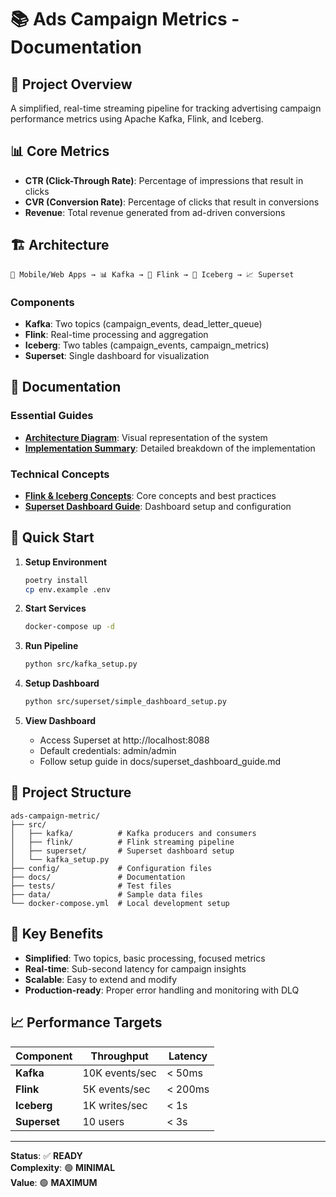 # 📚 Ads Campaign Metrics - Documentation

## 🎯 **Project Overview**

A simplified, real-time streaming pipeline for tracking advertising campaign performance metrics using Apache Kafka, Flink, and Iceberg.

## 📊 **Core Metrics**

- **CTR (Click-Through Rate)**: Percentage of impressions that result in clicks
- **CVR (Conversion Rate)**: Percentage of clicks that result in conversions  
- **Revenue**: Total revenue generated from ad-driven conversions

## 🏗️ **Architecture**

```
📱 Mobile/Web Apps → 📊 Kafka → 🔄 Flink → 💾 Iceberg → 📈 Superset
```

### **Components**
- **Kafka**: Two topics (campaign_events, dead_letter_queue)
- **Flink**: Real-time processing and aggregation
- **Iceberg**: Two tables (campaign_events, campaign_metrics)
- **Superset**: Single dashboard for visualization

## 📖 **Documentation**

### **Essential Guides**
- **[Architecture Diagram](architecture_diagram.md)**: Visual representation of the system
- **[Implementation Summary](implementation_summary.md)**: Detailed breakdown of the implementation

### **Technical Concepts**
- **[Flink & Iceberg Concepts](flink_iceberg_concepts.md)**: Core concepts and best practices
- **[Superset Dashboard Guide](superset_dashboard_guide.md)**: Dashboard setup and configuration

## 🚀 **Quick Start**

1. **Setup Environment**
   ```bash
   poetry install
   cp env.example .env
   ```

2. **Start Services**
   ```bash
   docker-compose up -d
   ```

3. **Run Pipeline**
   ```bash
   python src/kafka_setup.py
   ```

4. **Setup Dashboard**
   ```bash
   python src/superset/simple_dashboard_setup.py
   ```

5. **View Dashboard**
   - Access Superset at http://localhost:8088
   - Default credentials: admin/admin
   - Follow setup guide in docs/superset_dashboard_guide.md

## 📁 **Project Structure**

```
ads-campaign-metric/
├── src/
│   ├── kafka/          # Kafka producers and consumers
│   ├── flink/          # Flink streaming pipeline
│   ├── superset/       # Superset dashboard setup
│   └── kafka_setup.py
├── config/             # Configuration files
├── docs/               # Documentation
├── tests/              # Test files
├── data/               # Sample data files
└── docker-compose.yml  # Local development setup
```

## 🎯 **Key Benefits**

- **Simplified**: Two topics, basic processing, focused metrics
- **Real-time**: Sub-second latency for campaign insights
- **Scalable**: Easy to extend and modify
- **Production-ready**: Proper error handling and monitoring with DLQ

## 📈 **Performance Targets**

| Component | Throughput | Latency |
|-----------|------------|---------|
| **Kafka** | 10K events/sec | < 50ms |
| **Flink** | 5K events/sec | < 200ms |
| **Iceberg** | 1K writes/sec | < 1s |
| **Superset** | 10 users | < 3s |

---

**Status**: ✅ **READY**  
**Complexity**: 🟢 **MINIMAL**  
**Value**: 🟢 **MAXIMUM** 